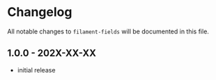 # Changelog

All notable changes to `filament-fields` will be documented in this file.

## 1.0.0 - 202X-XX-XX

- initial release
